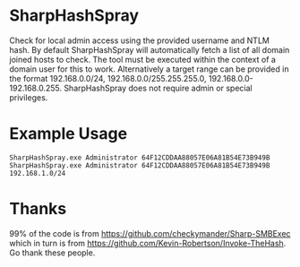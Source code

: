 # SharpHashSpray
Check for local admin access using the provided username and NTLM hash. 
By default SharpHashSpray will automatically fetch a list of all domain joined hosts to check. The tool must be executed within the context of a domain user for this to work. 
Alternatively a target range can be provided in the format 192.168.0.0/24, 192.168.0.0/255.255.255.0, 192.168.0.0-192.168.0.255. 
SharpHashSpray does not require admin or special privileges.

# Example Usage
```
SharpHashSpray.exe Administrator 64F12CDDAA88057E06A81B54E73B949B
SharpHashSpray.exe Administrator 64F12CDDAA88057E06A81B54E73B949B 192.168.1.0/24
```

# Thanks
99% of the code is from https://github.com/checkymander/Sharp-SMBExec which in turn is from https://github.com/Kevin-Robertson/Invoke-TheHash. Go thank these people.
